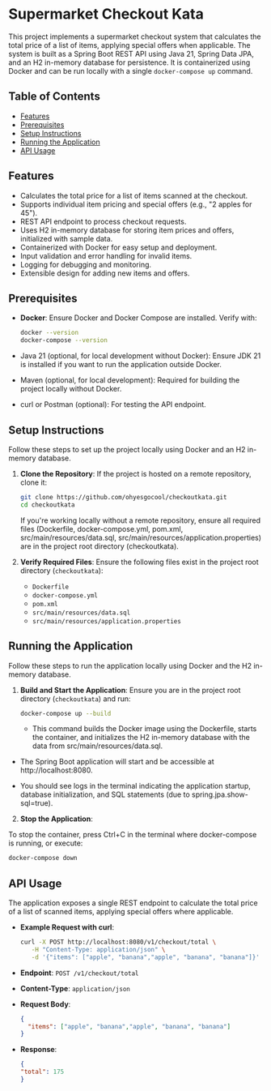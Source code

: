 # Supermarket Checkout Kata

This project implements a supermarket checkout system that calculates the total price of a list of items, applying special offers when applicable. The system is built as a Spring Boot REST API using Java 21, Spring Data JPA, and an H2 in-memory database for persistence. It is containerized using Docker and can be run locally with a single `docker-compose up` command.

## Table of Contents
- [Features](#features)
- [Prerequisites](#prerequisites)
- [Setup Instructions](#setup-instructions)
- [Running the Application](#running-the-application)
- [API Usage](#api-usage)

## Features
- Calculates the total price for a list of items scanned at the checkout.
- Supports individual item pricing and special offers (e.g., "2 apples for 45").
- REST API endpoint to process checkout requests.
- Uses H2 in-memory database for storing item prices and offers, initialized with sample data.
- Containerized with Docker for easy setup and deployment.
- Input validation and error handling for invalid items.
- Logging for debugging and monitoring.
- Extensible design for adding new items and offers.

## Prerequisites
- **Docker**: Ensure Docker and Docker Compose are installed. Verify with:
  ```bash
  docker --version
  docker-compose --version
- Java 21 (optional, for local development without Docker): Ensure JDK 21 is installed if you want to run the application outside Docker.

- Maven (optional, for local development): Required for building the project locally without Docker.

- curl or Postman (optional): For testing the API endpoint.

## Setup Instructions
Follow these steps to set up the project locally using Docker and an H2 in-memory database.

1. **Clone the Repository**:
   If the project is hosted on a remote repository, clone it:
   ```bash
   git clone https://github.com/ohyesgocool/checkoutkata.git
   cd checkoutkata
   ```
   If you're working locally without a remote repository, ensure all required files (Dockerfile, docker-compose.yml, pom.xml, src/main/resources/data.sql, src/main/resources/application.properties) are in the project root directory (checkoutkata).

2. **Verify Required Files**:
   Ensure the following files exist in the project root directory (`checkoutkata`):
    - `Dockerfile`
    - `docker-compose.yml`
    - `pom.xml`
    - `src/main/resources/data.sql`
    - `src/main/resources/application.properties`

## Running the Application
Follow these steps to run the application locally using Docker and the H2 in-memory database.

1. **Build and Start the Application**:
   Ensure you are in the project root directory (`checkoutkata`) and run:
   ```bash
   docker-compose up --build
   ```
    - This command builds the Docker image using the Dockerfile, starts the container, and initializes the H2 in-memory database with the data from src/main/resources/data.sql.

- The Spring Boot application will start and be accessible at http://localhost:8080.

- You should see logs in the terminal indicating the application startup, database initialization, and SQL statements (due to spring.jpa.show-sql=true).
2. **Stop the Application**:

To stop the container, press Ctrl+C in the terminal where docker-compose is running, or execute:

 ```bash
docker-compose down
   ```


## API Usage
The application exposes a single REST endpoint to calculate the total price of a list of scanned items, applying special offers where applicable.

- **Example Request with curl**:
  ```bash
  curl -X POST http://localhost:8080/v1/checkout/total \
     -H "Content-Type: application/json" \
     -d '{"items": ["apple", "banana","apple", "banana", "banana"]}'
  ```
  

- **Endpoint**: `POST /v1/checkout/total`
- **Content-Type**: `application/json`
- **Request Body**:
  ```json
  {
    "items": ["apple", "banana","apple", "banana", "banana"]
  }
  ```
- **Response**:
  ```json
  {
  "total": 175
  }
  ```













